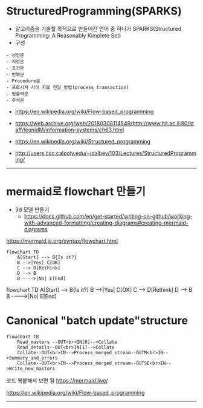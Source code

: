 # StructuredProgramming(SPARKS)

- 알고리즘을 기술할 목적으로 만들어진 언어 중 하나가 SPARKS(Structured Programming: A Reasonably Kimplete Set)
- 구성
```
- 선언문
- 지정문
- 조건문
- 반복문
- Procedure문
- 프로시져 사이 자료 전달 방법(process transaction)
- 입출력문
- 주석문
```

- https://en.wikipedia.org/wiki/Flow-based_programming

- https://web.archive.org/web/20180308114549/http://www.hit.ac.il:80/staff/leonidM/information-systems/ch63.html

- https://en.wikipedia.org/wiki/Structured_programming

- http://users.csc.calpoly.edu/~jdalbey/103/Lectures/StructuredProgramming/

<hr>

# mermaid로 flowchart 만들기

- 3d 모델 만들기
  - https://docs.github.com/en/get-started/writing-on-github/working-with-advanced-formatting/creating-diagrams#creating-mermaid-diagrams


https://mermaid.js.org/syntax/flowchart.html

```mermaid
flowchart TD
    A[Start] --> B{Is it?}
    B -->|Yes| C[OK]
    C --> D[Rethink]
    D --> B
    B ---->|No| E[End]
```


flowchart TD
    A[Start] --> B{Is it?}
    B -->|Yes| C[OK]
    C --> D[Rethink]
    D --> B
    B ---->|No| E[End]



# Canonical "batch update"structure

```mermaid
flowchart TB
    Read_masters --OUT<br>IN[0]-->Collate
    Read_details--OUT<br>IN[1]-->Collate
    Collate--OUT<br>IN-->Process_merged_stream--OUTM<br>IN-->Summary_and_errors
    Collate--OUT<br>IN-->Process_merged_stream--OUTSE<br>IN-->Write_new_masters

```
코드 복붙해서 보면 됨
https://mermaid.live/

https://en.wikipedia.org/wiki/Flow-based_programming

<hr>
